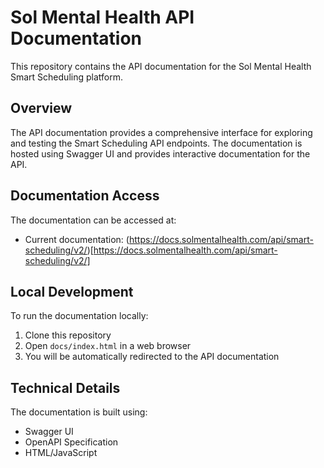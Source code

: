 # Sol Mental Health API Documentation

This repository contains the API documentation for the Sol Mental Health Smart Scheduling platform.

## Overview

The API documentation provides a comprehensive interface for exploring and testing the Smart Scheduling API endpoints. The documentation is hosted using Swagger UI and provides interactive documentation for the API.

## Documentation Access

The documentation can be accessed at:
- Current documentation: (⁠https://docs.solmentalhealth.com/api/smart-scheduling/v2/)[⁠https://docs.solmentalhealth.com/api/smart-scheduling/v2/]

## Local Development

To run the documentation locally:

1. Clone this repository
2. Open `docs/index.html` in a web browser
3. You will be automatically redirected to the API documentation

## Technical Details

The documentation is built using:
- Swagger UI
- OpenAPI Specification
- HTML/JavaScript
